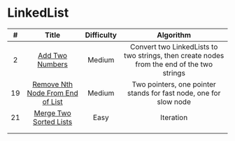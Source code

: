 # LinkedList
| # | Title | Difficulty |Algorithm|
| :-----:| :----: | :----: |:----:| 
|2|[Add Two Numbers](https://github.com/yuxuanm/Leetcode-Java/blob/master/Leetcode/src/linkedlist/Q2AddTwoNumbers.java)| Medium | Convert two LinkedLists to two strings, then create nodes from the end of the two strings|
|19|[Remove Nth Node From End of List](https://github.com/yuxuanm/Leetcode-Java/blob/master/Leetcode/src/linkedlist/Q19RemoveNthNodeFromEndofList.java)|Medium|Two pointers, one pointer stands for fast node, one for slow node|
|21|[Merge Two Sorted Lists](https://github.com/yuxuanm/Leetcode-Java/blob/master/Leetcode/src/linkedlist/Q21MergeTwoSortedLists.java)|Easy|Iteration|
||[]()|||
||[]()|||
